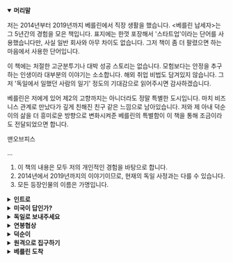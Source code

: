 <details open>
    <summary><b>머리말</b></summary>
        <p>저는 2014년부터 2019년까지 베를린에서 직장 생활을 했습니다. &lt;베를린 납세자&gt;는 그 5년간의 경험을 모은 책입니다. 표지에는 한껏 포장해서 '스타트업'이라는 단어를 사용했습니다만, 사실 일반 회사와 아무 차이도 없습니다. 그저 책이 좀 더 팔렸으면 하는 마음에서 사용한 단어입니다.</p>
        <p>이 책에는 처절한 고군분투기나 대박 성공 스토리는 없습니다. 모험보다는 안정을 추구하는 인생이라 대부분의 이야기는 소소합니다. 해외 취업 비법도 담겨있지 않습니다. 그저 '독일에서 일했던 사람의 일기' 정도의 기대감으로 읽어주시면 감사하겠습니다.</p>
        <p>베를린은 저에게 있어 제2의 고향까지는 아니더라도 정말 특별한 도시입니다. 마치 비즈니스 관계로 만났다가 깊게 친해진 친구 같은 느낌으로 남아있습니다. 저와 제 아내 덕순이의 삶을 더 흥미로운 방향으로 변화시켜준 베를린의 특별함이 이 책을 통해 조금이라도 전달되었으면 합니다.</p>
        <p>맨오브피스</p>
        <p>...</p>
        <p>
        <ol>
            <li>이 책의 내용은 모두 저의 개인적인 경험을 바탕으로 합니다.</li>
            <li>2014년에서 2019년까지의 이야기이므로, 현재의 독일 사정과는 다를 수 있습니다.</li>
            <li>모든 등장인물의 이름은 가명입니다.</li>
        </ol>
        </p>
</details>
<details>
    <summary><b>인트로</b></summary>
        <p>베를린 하케셔막트(Hackescher Markt)에서 5분 정도 걸으면 마리엔키르헤(Marienkirche)라는 교회가 나온다. 두 지점 사이에 사무실 건물이 하나 있다. 내가 베를린에서 처음으로 근무했던 사무실이다. 그곳에서 일한 지 1년 반 정도 지났을 무렵의 일이다.</p>
        <p>나의 책상은 바람이 잘 통하지 않는 구석에 있었다. 그 자리에서 나는 매출 리포트를 체크하다가, 이메일을 쓰다가, 스카이프로 이야 기하다가, 캘린더 알림이 오면 미팅하는 하루를 보내고 있었다. 가 끔 휴게실에서 탁구를 치는 것 외에는 계속 일에 몰입했다. 회사가 성장통을 겪고 있는 상황이라 빠르게 성과를 내야했던 때였다. 나 는 노트북 자판을 기계처럼 끊임없이 두들겼다.</p>
        <p>오후 6시가 조금 넘자 사무실 부엌 쪽에서 맥주병 따는 소리가 났다. 파블로프의 개처럼 목마름이 느껴졌다. 부엌 냉장고로 가 맥 주를 한 병 꺼냈다. 슈퍼에서 흔히 볼 수 있는 브랜드의 맥주였던 것 같다. 맥주를 챙긴 자들은 어슬렁거리며 소파나 기둥에 대충 기 댔다.</p>
        <p>"애플 펜슬 써 본 사람?"</p>
        <p>"너 월세방은 구했어?"</p>
        <p>동료들과 이런 잡담을 주고받으며 맥주를 홀짝거렸다. 대충 마시 다 퇴근할 사람은 퇴근하고, 더 마시고 싶은 이들은 계속 마셨다. 아내 덕순이에게 전화해 술을 마시다 가겠다고 알리고 몇 병 더 꺼 내 마셨다. 차가운 맥주가 공짜라니, 세상 오래 살고 볼 일이었다.</p>
        <p>그러다보니 찬장에 과자가 있을 것 같아서 다 같이 캐비닛을 하 나씩 열어보았다. 과자는 없고 시리얼 상자만 가득했다. 이거라도 먹자며 시리얼을 꺼내고 있는데, 싱크대 위 선반에 놓인 위스키 병 이 눈에 들어왔다. 누군가가 여행을 다녀오면서 공항 면세점에서 사 온 것이었다. 마침 맥주가 지겨워진 참이었다. 우리는 찬장에서 빈 그릇과 에스프레소 잔을 꺼냈다. 빈 그릇에는 시리얼, 에스프레 소 잔에는 위스키를 채웠다. 엄지와 검지로 잔 손잡이를 잡고, 떠들 썩하게 건배를 한 후 쭉 들이켰다. 얼음 없이 미지근하게 마셔서 그런지 속에서 독한 냄새가 올라왔다. 그렇게 취해가던 도중 일이 터졌다.</p>
        <p>동료 하나가 유독 심하게 취해 있었다. 술뿐만 아니라 대마초까지 피워서 과하게 흥분한 상태였다. 베를린은 대마초 흡연에 꽤 관대 한 도시다. 주말에 거리를 걷다보면 대마초 냄새를 맡게 되는 일이 적지 않다. 그는 사무실을 이리저리 뛰어다니다 뭔가를 발견했다. 깡통처럼 생긴 물건이었다.</p>
        <p>"우와, 안개 폭탄이 있어!!"</p>
        <p>깡통을 자세히 보던 그가 신난 목소리로 외쳤다. 안개 폭탄은 야 외 콘서트장 등에서 사용하는 파티용품으로, 터트리면 연막탄처럼 연기가 터져 나온다. 다만 그냥 연기와는 달리 색깔이 선명해서, 여 러 명이 동시에 터트리면 꽤 멋지다. 문제는 우리가 있는 곳이 사 무실이라는 사실이었다.</p>
        <p>"당장 그거 내려놔!"</p>
        <p>모두의 만류에도 불구하고 기어이 그는 그 깡통을 흔들어 터트렸 다. 슈우욱 하고 불꽃이 쏟아져 나왔다. 깜짝 놀란 그는 깡통을 탁 구대 위로 던졌다. 탁구대 위에서 빙글빙글 돌던 깡통에서 오렌지 색 연기가 자욱이 뿜어져 나왔다. 사무실 안이 순식간에 오렌지색 연기로 가득 차 앞이 보이지 않을 정도였다. 몇 분 후 화재경보기 가 울렸다. 어찌나 크게 울리던지 술이 확 깼다.</p>
        <p>우리는 일단 밖으로 도망갔다. 위를 올려다보니 창문에서 예쁜 오 렌지색 연기가 새어나오고 있었다. 연기를 쳐다보며 안절부절 못하 고 있는데, 옆 건물에서 웅성거리는 소리가 들렸다. 사무실 옆은 호 스텔 건물이었다. 화재경보 소리와 오렌지색 연기에 놀란 호스텔 직원들이 투숙객들을 전부 로비로 대피시키고 있었다.</p>
        <p>5분 후 소방차와 경찰차가 도착했다(화재경보기가 울리면 자동으 로 소방서에 연락이 가는 시스템이었다.). 우리는 경찰관, 소방관과 함께 사건 현장으로 올라갔다. 빈 맥주병이 굴러다녔고, 독한 냄새 를 풍기는 에스프레소 잔과 제 임무를 훌륭하게 완수해낸 안개 폭 탄이 있었다. 그들은 적당히 둘러보다가, 자세한 이야기를 들어야겠 다며 계단을 내려갔다. 우리도 따라 내려갔다. 길가로 나가니 호스 텔 직원 한 명이 모두를 초대하기 위해 기다리고 있었다.</p>
        <p>"경찰관님, 저 멍청이들과 이야기를 나누실 거면 따뜻한 저희 로비에서 하시지요."</p>
        <p>로비에 들어가니 수많은 투숙객들이 앉아있었다. 모두 짜증난 얼굴이었고, 죄인처럼 입장하는 우리를 경멸의 눈빛으로 쳐다봤다. 나 는 고개를 숙인 채 제일 앞에 보이는 의자에 앉았다. 경찰관은 우 리의 신분증을 확인한 후 각자의 주소를 수첩에 옮겨 적었다. 그런 뒤 우리는 상황을 있는 그대로 이야기했다. 마지막으로 경찰관은 우리의 알코올농도를 측정한 뒤 한마디를 남기고 떠났다.</p>
        <p>"집에 가셔도 좋습니다. 대신 나중에 벌금이 부과될 수도 있어요. 그리고 제발 파티는 조용히 합시다."</p>
        <p>소방차도 떠났다. 우리는 호스텔 사람들에게 사과한 뒤 건물을 나 왔다. 아무 일 없을 거라며 다들 허세를 부렸다. 나도 애써 태연한 척을 하며 웃었다. 속으론 남에게 피해주는 외국인 젊은이1이 된 것 같아 찝찝했다. 나는 동료들에게 인사한 뒤 집으로 향했다. 혹시 이번 일로 취업 비자가 취소되면 어떡하나 걱정이 들었다. 기물 파 손도 없었고, 화재가 난 것도 아니니 괜찮을 거라며 스스로를 안심 시키다가도, 독일 사회에 전혀 도움 되지 않는 놈이라며 쫓아내면 어떻게 할지 걱정됐다. 집에 들어가니 덕순이는 자고 있었다. 맴도 는 걱정을 쫓기 위해 얼른 침대에 누웠다. 유럽 애들은 취업 비자 없어도 돼서 좋겠다.... 그런 생각을 하며 눈을 감았다.</p>
        <p>다음날 대표는 우리에게 한참 잔소리를 늘어놓고는, 벌금을 내라 면 내야지 어쩌겠냐며 절레절레 고개를 흔들었다. 그런데 몇 달이 지나도 벌금 고지서는 날아오지 않았다. 그렇게 이 사건은 우야무 야 잊혀졌다. 나의 취업 비자도 다행히 취소되지 않았다.</p>
</details>
<details>
    <summary><b>미국이 답인가?</b></summary>
        <p>독일로 떠나기 전의 이야기부터 해보겠다. 때는 2013년 초여름, 장소는 코엑스 던킨 도너츠. 친구와 커피를 마시고 있던 나는 첫 직장을 그만둔 상태였다. 첫 직장은 독일 게임회사였는데, 한국 지 사에서 3년간 일했었고 이제 새 직장을 찾고 있었다. 가고 싶은 게 임회사가 있었지만, 면접 결과가 좋지 않았다. 도넛을 먹으며 가만 히 나의 취업 근황을 듣던 친구가 사람을 한 명 소개해 주었다.</p>
        <p>소개해 준 사람은 독일인이었다. 모바일 광고회사의 창업자로, 최 근엔 한국 지사 설립에 분주하다고 했다. 소개는 이메일로 이루어 졌다. 독일인 창업자와 나는 점심과 저녁 사이의 애매한 시간에 만 나기로 했다. 장소는 그가 일하는 강남 사무실로 정했고, 이력서를 미리 보내두었다.</p>
        <p>소규모 인원이 고급스러운 사무실에서 일하고 있었다. 창업자 외 에는 모두 한국인이었다. 가볍게 인사를 하고 미팅 룸으로 들어가 면접을 봤다. 면접 내용 중에 수학 퀴즈가 하나 있었는데, 순발력을 발휘해 어찌어찌 풀었던 기억이 난다. 그 후에 이메일로 과제를 제출하고, 2차 면접을 거쳐 입사하게 되었다. 나는 고객사 관리와 영 업을 맡기로 했다. 이직에만 거의 3개월 이상을 소비하고 있었기 때문에 큰 안도감이 들었다. 집으로 돌아가 입사 소식을 알리니 어 머니는 또 독일 회사에 붙었냐며 축하해 주었다.</p>
        <p>모바일 광고 회사가 돈을 버는 방법은 간단하다. 사람들의 스마트 폰 화면에 광고를 뿌리는 게 전부다(너무 자세히 설명하면 복잡해 지니 이 정도만 알면 된다). 이직한 회사는 모바일 광고 중에서도 게임 광고에 집중하는 곳이었다. 컴퓨터나 콘솔 게임만 하던 나에 게 모바일 게임의 세계는 새로웠다. 빠르게 성장하는 야생의 생태 계였다. 야생에서 새로운 사람들과 새로운 기술을 익혀가는 재미에 빠져 시간 가는 줄 모르고 일했다.</p>
        <p>내가 일하는 곳은 한국 지사였고, 본사는 베를린에 있었다. 베를 린의 동료들과 일하는 재미도 컸다. 첫 직장에서도 독일 본사와 일 을 하긴 했지만 분위기가 달랐다. 첫 직장의 본사는 대부분이 독일 사람들이라 그런지, 독일 특유의 경직되고 느릿느릿한 문화가 늘 답답하게 느껴졌다. 하지만 두 번째 직장은 정반대였다. 다양한 국 적의 사람들로 이루어져 있으며 활기로 가득한 분위기였다. 미팅 분위기는 혼란스럽지만 활력이 넘쳤고, 업무는 치밀함보다 스피드 가 중시되었다. 실수를 할지언정 업무 진행이 시원시원했다. 이직하 길 잘했다는 생각을 여러 번 했다.</p>
        <p>2014년 3월, 미국 샌프란시스코로 출장 갈 기회가 있었다. '게임 개발자 컨퍼런스(GDC)'라는 행사에 우리 회사가 참석하니 와달라 는 것이었다. 아시아인 한 명을 끼워 넣어 다국적 느낌을 내려는 속셈이 뻔했지만, 어쨌든 나에겐 새로운 경험이니 기꺼이 가겠다고 했다. 처음으로 가는 미국이었다. 언덕과 빅토리아 양식의 집이 많 은 샌프란시스코. 날씨는 포근하지만 대중교통은 아주 불편한 곳. 나는 우버를 타고 컨퍼런스 장으로 향했다.</p>
        <p>행사장에 들어가니 우리 회사의 부스가 보였다. 부스에 있는 동료 들과 반가움의 포옹을 한 뒤, 본격적으로 행사를 즐겼다. 여느 컨퍼 런스와 같이 새로운 사람들을 만나고, 이미 함께 일하고 있는 고객 사들과 이야기하고, 강연도 듣고, 다른 부스도 둘러보았다. 그러면 서 한국의 컨퍼런스와는 분위기가 사뭇 다르다는 것을 느낄 수 있 었다.</p>
        <p>"이 회사는 뭐하는 곳입니까?"</p>
        <p>처음 보는 사람이 우리 회사 부스로 와서 나에게 대뜸 질문을 던 졌다. 나는 우리 회사가 하는 일을 간략히 설명해주었다. 서로 대화 를 이어나가며 같이 일할 수 있는 접점이 있는지 찾았다. 없으면 없는 대로 명함 교환을 했고, 있을 것 같으면 나중에 이메일로 연 락했다. 대화의 흐름이 아주 쿨했다. 쓸데없는 겉핥기식 대화가 없 고, 상대방 나이에 맞춰 말투를 조절할 필요도 없었다. 편안한 분위 기 속에서 본론에 집중하는 문화에 마음이 꽂혔다.</p>
        <p>컨퍼런스가 끝나고 한국의 일상으로 돌아왔다. 평소와 같이 출근 했지만 일이 손에 잘 잡히지 않았다. 여전히 샌프란시스코에 매료 된 상태였다. 해외에서 일하고 싶다는 마음이 가시질 않았다. 그 마 음을 스스로에게 설명하기 시작했다. 나는 왜 해외로 가야만 하는 지 스스로를 설득했다. 여러 번 설득하다보니(사실 합리화에 가깝다.) 꽤 그럴듯한 문장이 나왔다. '글로벌 인재가 되려면 실제로 해 외에서 일을 해봐야 한다.'</p>
        <p>그러나 무턱대고 해외로 가긴 싫었다. 나는 깡 하나만 믿고 돌진 하는 타입은 못 된다. 내가 아무리 원할지언정, 나를 위한 자리가 없을 수도 있다는 사실을 잊지 않는다. '안 되면 되게 하라!'보다는 '왜 안 되는지, 가능한 방법은 뭐가 있는지 확인해보자'에 가깝다. 나는 해외로 갈 수 있는 현실적인 방법을 찾기 시작했다.</p>
</details>
<details>
    <summary><b>독일로 보내주세요</b></summary>
        <p>독일은 한국보다 1인당 국민소득이 높으니 나의 연봉도 높아지겠 지? 돈 때문에 해외로 나가려는 건 아니었지만 역시 돈 생각에 마 음이 들떴다. 그런 직후 걱정이 밀려왔다. 그런데 내가 해외에서 취 업할 수 있을까? 생각은 늘 비슷하게 흘러갔다. 뭔가 새로운 것을 기분 좋게 상상하다가, 현실의 벽을 걱정한다. 대학 가면 맨날 게임 해도 괜찮겠지? 로 시작했다가, 그런데 내가 과연 대학에 갈 수 있 을까? 로 끝나는 패턴. 이럴 땐 깊이 생각하지 말고 바로 조사를 시작해야 한다. 생각만 하다 보면 배만 고프고 아무 일도 일어나지 않는다.</p>
        <p>일단 해외에서 어떤 일을 하고 싶은지 추려봤다. 영업은 하기 싫었다. 다양한 사람을 만나며 에너지를 충전하는 유형의 사람도 있지만 나는 정반대다. 밖을 돌아다니는 것보다 한 가지를 파고드 는 게 더 즐겁다. 가장 먼저 떠오른 게 개발자였는데, 나는 개발을 한 번도 해본 적이 없었다. 게임을 하면서 컴퓨터 관련 잡지식은 나름대로 쌓였지만 잡지식은 팔아먹기 힘들다. 앱 개발이라도 배워야 하나 싶은 생각도 들었으나 나는 당장 해외로 가고 싶었기 때문 에 개발은 진지하게 고려하지 않았다. 좀 더 현실적으로 가능한 것 을 따져봤다.</p>
        <p>현재 나의 일은 고객 관리 일이니 고객 관리 일을 찾으면 된다. 게임을 좋아하니 게임 관련 회사에 지원하면 유리할 것이다. 마침 첫 직장이 독일 게임 회사였으니, 미국보다는 독일이 나을 것이다. 어릴 때 프랑크푸르트에 살았던 적이 있어 독일이 더 친숙하기도 하다(어릴 때 이야기는 뒤에서 다시 하겠다.). 어차피 미국은 취업 비자 발급이 하늘의 별따기다. 이런 식으로 방향을 잡아가며 최종 적으로는 독일을 목표로 잡았다.</p>
        <p>그렇게 생각을 이어가던 중 지름길을 하나 발견했다. 지금 나의 직장은 독일 회사의 한국 지사다. 본사는 독일 베를린에 있다. 그럼 0에서부터 독일 취업을 알아볼 게 아니라, 본사로 갈 수 있는 방법 을 찾으면 되겠네? 일반적인 해외 취업 루트는 아니었으므로 누군 가는 진정한 해외 취업이 아니라고 할지도 모른다. 하지만 내가 가 진 조건으로 선택할 수 있는 가장 효율적인 방법을 택하는 게 맞다 고 생각했다.</p>
        <p>일단 얘기부터 꺼내기로 했다. 당시 한국 지사의 대표에게 면담을 신청했다. 그는 다른 사람의 말을 잘 들어주는 사람이었다. 나는 그 에게 터놓고 이야기했다. 꼭 해외에 가야겠다고, 방법이 없겠냐고 졸랐다. 나는 긴장을 잘 숨기지 못해서 중요한 이야기를 할 때는 늘 목소리가 떨린다. 그는 잠시 생각하더니 베를린 본사와 이야기 해보겠다며 면담을 마무리했다. 그리고 몇 주가 지나도록 아무 소식이 없었다.</p>
        <p>도대체 본사와 할 이야기가 뭐가 그렇게 많을까. 혼자 속을 태웠다. 지사 대표가 자리에서 일어날 때마다 신경 쓰였다. 그가 화장실 을 갈 때도 눈길이 갔다. 언제 말해줄 거냐며 눈으로 재촉했다. 겉 으로는 여유 있게 행동했지만 아마 표정에 드러났을 것이다. 그렇 게 하루하루를 보내던 중 메일이 한 통 도착했다. 구글 문서 링크 였다. 문서를 열어보니 처음 보는 회사의 로고가 여러 개 있었다. 혼란스러웠다. 문서에는 어떤 로고가 마음에 드는지 투표하는 칸이 있었다. 나는 영문도 모른 채 로고를 훑어보다가, 파란색 네모가 그 려진 로고를 골랐다. 그리고 아무 일도 일어나지 않았다.</p>
        <p>아무 일도 일어나지 않다가, 드디어 지사 대표와의 면담 시간이 돌아왔다. 나는 그에게 본사와의 대화는 어떻게 되어가는지 물었다. 그는 자리가 하나 있을 것 같다고 말했다. 호들갑을 떨면서 질문을 쏟아내고 싶은 마음을 누른 채 조용히 그의 말을 들었다.</p>
        <p>"얼마 전에 받은 로고 고르는 메일 기억나지? 베를린 본사에서 사내 스타트업을 하나 만들 거야. 거기에 가도 괜찮다면 내가 잘 이야기해볼게."</p>
        <p>사내 스타트업? 회사 안에 회사를 세운다는 건가? 여러 의문이 들었지만, 나는 단순하게 결론지었다. 갈 수 있다면 그냥 어떻게든 가자. 그리고 며칠 후, 내가 원한다면 베를린으로 보내주겠다는 확 답을 받았다.</p>
        <p>퇴근 후 집 냉장고에 있는 맥주를 벌컥벌컥 마시면서 부모님에게 들뜬 기분을 쏟아냈던 것 같다. 내가 원하는 것을 얻었다는, 단순하지만 강렬한 성취감이었다. 수 년 후에 안 사실이지만, 한국 지사 대표가 나를 매우 적극적으로 추천해주었다고 한다. 나의 어떤 부 분을 보고 그렇게 추천했는지는 모르겠으나 지금도 그에게 감사하 고 있다.</p>
        <p>그렇게 나의 베를린 행이 잠정 확정되었다. 독일에서 일하려면 독 일의 근로계약서가 필요하다. 한국 지사는 퇴직하는 것으로 처리하 고, 독일 본사와의 근로계약서를 새로 쓰기로 했다. 근로계약서에는 연봉 금액이 포함되어야 한다. 연봉협상도 새로 하기로 했다.</p>
</details>
<details>
    <summary><b>연봉협상</b></summary>
        <p>나는 연봉협상을 끔찍하게 못한다. 결정권을 쥐고 있는 사람의 눈 을 쳐다보며 이 정도 금액을 원한다고 말하는 게 왠지 힘들다. 머 리로는 당당하게 말하고 있는데, 입술은 떨고 있다. 눈 깜빡거리는 속도도 빨라진다. 그래서 걱정을 많이 했는데, 운 좋게도 연봉 이야 기는 전부 이메일로 이루어졌다. 한시름 놓았지만 더 큰 문제가 있 었다. 나는 베를린의 급여 수준에 대해 전혀 모르고 있었다. 검색을 해 봐도 뜬구름 잡는 정보뿐이었다. 폭스바겐 엔지니어의 연봉 정 보는 있어도, 모바일 광고 회사의 고객 관리 담당자의 연봉 정보는 없었다. 정보가 부족한 상태로 협상을 하고 싶지는 않았다.</p>
        <p>당시 베를린 본사에 마테오라는 동료가 있었다. 비록 원격이지만, 1년 가까이 함께 일하면서 손발이 잘 맞는다는 느낌을 받았고, 둘 다 게임을 좋아해서 스카이프로 잡담도 자주 나눴다. 그에게 연봉 에 대한 고민 상담을 받으면 좋을 것 같아서 약간은 장황한 메일을 보냈다. 현재 본사와 협상 중인데, 어느 정도가 현실적인 범위냐고 물었다. 회사 동료가 아닌 친구로서 묻는 것이지만 불편하다면 말해주지 않아도 이해한다는 문장도 추가했다. 그는 조심스럽게 대략 적인 금액 범위를 알려줬고, 나는 그에게 감사를 표시했다.</p>
        <p>마테오가 알려준 금액 범위는 내 예상보다 적었다. 독일이니까 연 봉이 크게 뛸 줄 알았는데 아니었다. 베를린은 독일의 다른 도시와 비교해 연봉 수준이 낮은 편이다. 물가가 상대적으로 저렴한 것은 장점이지만, 세율은 여전히 높다. 그리고 개발 스킬도 없고 컴퓨터 공학 전공이 아닌 내가 처음부터 높은 연봉을 노리는 것은 무리였 다. 아쉬웠지만 일단 베를린에 자리를 잡는 게 가장 중요했다.</p>
        <p>그가 준 정보를 바탕으로 인사부와 연봉 협상을 시작했다. 마테오 가 일러준 금액보다 조금 더 높게 불렀고, 부끄러워하지 않고 나의 강점을 어필했다. 본사는 내가 제시한 것보다 약간 금액을 낮추고 싶어 했다. 몇 번의 메일이 오간 후, 너무 세게 주장하다가 없던 일이 되면 어쩌나 걱정될 때쯤 적당히 합의했다. 나는 내가 원하는 것을 얻기 위해 끝까지 의견을 밀어붙이지는 못 하는 편이다. 상대 방이 원하는 것을 어느 정도 내어주면서 윈윈하는 것을 선호한다. 사실 윈윈이 아닌 회사의 승리일지도 모르지만 그때는 그렇게 생각 했다.</p>
        <p>며칠 후 근로계약서의 최종본을 받았다. 서명은 독일에 가서 하기 로 합의했다(아직 전자서명이 활성화된 때가 아니었다.). 취업 비자 발급은 시간이 꽤 걸리기 때문에 내가 독일 도착 후 직접 수령하기 로 했다. 그런데 문득 의문이 들었다.</p>
        <p>"그런데 나 입국은 어떻게 해? 비자도 없고 귀국 티켓도 없으니 입국심사에서 날 의심스럽게 볼 텐데."</p>
        <p>"비자는 아직 안 나왔지만 노동부에서 너의 근로를 허락한다는 편 지는 도착했어. 그 편지의 스캔본을 보내줄게. 비자 대신 그걸 보여 주면 될 거야."</p>
        <p>인사 담당이 나를 안심시켜 주었다. 스캔본만으로 괜찮을까 걱정 했지만, 걱정해서 무얼 하나. 담당자가 된다고 하니 믿고 가는 수밖 에 없었다. 여차하면 인쇄한 계약서를 입국심사 때 보여주면 될 것 이다. 그것도 안 되면 인사 담당과 통화를 시켜주면 될 것이다. 약 한 달 반 뒤에 독일로 떠나기로 일정을 잡았다.</p>
        <p>독일 근로계약서와 노동부 편지 스캔본. 첨부 파일을 계속 열었다 닫았다. 기뻐서 미소가 떠나지 않았다. 내가 원하는 것이 문서화되 어 눈앞에 있다는 사실에 감격했다. 감격을 간직한 채로 퇴근했다. 늘 그렇듯이 만원 지하철이었지만 전혀 피곤하지 않았다.</p>
        <p>집에 도착해 샤워로 강남의 때를 씻어낸 후 부모님과 저녁을 먹 었다. 게임을 하며 머리를 비우다 금세 피곤해져서 불을 끄고 누웠 다. 가장 먼저 생각난 것은 여자 친구인 덕순이었다. 독일에 혼자 가고 싶지는 않았다. 간다면 꼭 덕순이와 함께 가고 싶었다. 머릿속 으로 앞으로의 일을 그려봤다. 한 달 반 후에는 베를린 본사에 출 근해야한다. 덕순이와 함께하려면 덕순이도 독일 비자가 필요하다. 우리가 부부라면 그녀는 배우자 비자를 받을 수 있다. 아니, 그전에 덕순이의 의사를 물어야 한다. 프러포즈는 어떤 식으로 하는 게 좋 을까, 결혼은 좋은데 독일은 가기 싫다고 하면 어떡하지 같은 생각 을 하다가 잠들었다.</p>
</details>
<details>
    <summary><b>덕순이</b></summary>
        <p>우리는 분당 서현역 근처의 파스타 집으로 향했다. 특별한 일이 있을 때마다 가던 곳이다. 덕순이는 아직 모르고 있었지만, 그 날은 특별한 날이었다. 각자 파스타를 주문해서 서로 맛보라며 포크로 돌돌 말아 상대방 그릇에 올려줬다. 그러던 중 나는 포크를 내려놓 고, 어색함이 묻은 목소리로 말했다.</p>
        <p>"나와 결혼해줬으면 좋겠어."</p>
        <p>결혼하자면 하자고, 하지 말자면 말자지, 해줬으면 좋겠어는 뭘 까. 말하고 나니 쑥스러워서 눈을 똑바로 바라보지 못했다. 그러고 는 프러포즈에 한 마디를 덧붙였다.</p>
        <p>"그리고 같이 독일 가서 살자."</p>
        <p>그녀가 나와 결혼해 함께 독일로 갈 것이라는 확신이 80% 정도 는 있었다. 왜 독일로 가고 싶은지, 어디서 일 할 것인지, 비자 계 획은 어떻게 되는지 설명했다. 현실적 상황을 그녀가 정확히 알고 대답해 주길 원했다. 그리고 다행히, 덕순이는 날 받아주었다. 나와 결혼도 하고, 독일도 같이 가겠다고 했다. 그리고 다시 평소의 대화로 돌아왔다. 당시 그녀가 흠뻑 빠졌던 영화 &lt;캡틴 아메리카: 윈터 솔져&gt; 이야기를 했다. 연인인 동시에 친구 같은 느낌이 좋아 덕순 이와 결혼하고 싶었다. 화려한 이벤트도 감동의 눈물도 없어서 정 말 이걸로 된 건가 싶었지만, 그녀는 분명히 답을 해주었다.</p>
        <p>내 안의 80% 확신은 어디에서 생긴 것일까. 언젠가 각자의 결혼 관에 대해 이야기한 적이 있다. 깊은 의미 없이 그저 서로의 의견 을 주고받았다. 그녀는 자신이 결혼식에 대한 환상이 없다고 말했 다. 언젠가 결혼을 하게 되면, 결혼식은 생략하고 싶다는 것이었다. 결혼해서 같이 살게 되어도 각자의 공간이 뚜렷하게 있었으면 좋겠 다고 했다. 아마도 이 때 덕순이와의 결혼을 확신했던 것 같다.</p>
        <p>나 또한 결혼식에 큰 의미를 두지 않고 살았다. 결혼식은 생략하 기로 자연스레 의견이 맞춰졌다. 서운해 할 수 있는 친척이나 친구 들에게는 마침 급히 독일로 가게 되었다는 좋은 핑계도 있었다. 다 행히 양가 부모님들께서는 큰 반대 없이 넓은 마음으로 이해해 주 셨다. 대신 아예 생략하는 것은 아쉬우니, 가족들끼리만 모여서 치 르는 것으로 정했다. 친구들과는 따로 만나 밥을 사주며 배우자를 소개했고, 친척들에게는 직접 찾아가 인사를 드렸다.</p>
        <p>결혼식은 양가 가족들이 모여 결혼 예배와 식사를 하는 것으로 대체했다. 식사만 하면 허전할 것 같아 결혼 예배를 제안했는데(우 리 집은 기독교 집안이다), 덕순이 집에서도 찬성해 주었다. 사회는 교회 목사님이신 나의 외삼촌이 맡아 주었다. 장소는 평소에 가 볼 일 없는 근사한 중식당의 별실이었다. 넓은 테이블에 다 같이 둘러 앉아 있는 것이 좀 어색하기도 했지만, 분위기는 화기애애했다.</p>
        <p>서로가 대화할 만한 주제를 찾아 이야기를 나눴다. 독일 이야기 와, 덕순이와 나의 연애사가 주로 거론되었던 것 같다. 다 함께 기 도를 하고, 덕순이의 손을 잡고, 가족들의 축복을 받으니 눈물이 났 다. 원래 결혼식에서 눈물을 흘리는 건 신부 아니었나? 그 자리의 모두가 우리를 축하해주는 모습에 감동했다.</p>
        <p>"울었대~요!"</p>
        <p>덕순이는 나를 놀렸다. 요즘도 가끔 놀리곤 한다.</p>
        <p>식사 후 덕순이와 나는 가평으로 신혼여행을 떠났다. 원래는 펜션에 짐을 풀고 아침고요수목원을 갈 예정이었지만, 둘 다 너무 피곤 했다. 결혼식과 운전의 피로가 한꺼번에 몰려왔다. 계획했던 모든 일정을 깔끔히 지우고 실컷 낮잠을 잤다. 저녁이 되니 시원한 여름 바람이 불어왔다. 발코니에서 고기를 구워 먹으며 수다를 떨었다. 우리는 이제 부부였다.</p>
        <p>"독일에 가서도 같이 밥 먹고, 치우고 하겠지?"</p>
        <p>"당연히 그렇게 하겠지."</p>
        뒷정리를 같이 하고, 소파에 나란히 앉아 &lt;캡틴 아메리카: 퍼스트 어벤져&gt;를 봤다. 덕순이와 밥 먹고 설거지 하고 영화를 보다니. 같 이 사는 부부였다. 머릿속에 독일에서의 신혼 생활이 자연스레 그 려지기 시작했다.</p>
</details>
<details>
    <summary><b>원격으로 집구하기</b></summary>
        <p>정식으로 혼인신고를 마친 우리는 머리를 맞댔다. 베를린에 안정 적으로 정착하기 위한 작전을 짜야했다. 거주할 집을 찾아 안정된 생활을 하기까지는 시간이 필요하고, 여러 가지 시행착오도 겪어야 할 것이다. 둘이서 고생하는 것보다 혼자 고생하는 게 낫다. 그러니 일단 내가 먼저 독일로 떠나 자리를 잡고, 6개월 후에 덕순이가 합 류하는 계획을 세웠다.</p>
        <p>먼저 나 혼자서 6개월간 살 집을 물색했다. 베를린 월세난이 얼 마나 끔찍한지 본사 동료들에게 가끔 들어보기는 했다. 들을 때는 별 생각이 없었다. 그러다 실제로 검색을 해보고 현실을 깨달았다. 외국인 주제에 3개월 치 급여명세서조차 없는 녀석은 후보자 명단 최하단에 위치한다. 베를린은 외국인 유입이 활발한 도시였고, 방을 구하는 사람들로 넘쳐났다. 집주인들이 굳이 나를 받아줄 이유가 없었다. 6개월 동안 호텔이나 에어비앤비에서 지내볼까 생각도 했 지만 돈이 문제였다. 글을 쓰는 지금도 베를린의 월세난 이야기는 끊이지 않는다.</p>
        <p>한국인의 정으로 어떻게든 비벼볼 수작으로 베를린 한국인 커뮤 니티를 이 잡듯이 뒤졌다. 그러다 벼룩시장 게시판에서 'WG 들어 올 사람 구합니다.'라는 글을 찾았다. WG(Wohngemeinschaft)는 한 집에 여러 사람이 같이 사는 방식을 말한다. 룸메이트를 구한다 고 생각하면 된다. 원룸이나 부모님 집에서 사는 게 일반적인 한국 과 달리, 베를린에서는 모르는 사람들과 같은 집에서 방만 따로 쓰 는 경우가 흔하다. 글을 올린 사람은 한국인 부부였다.</p>
        <p>나는 그 부부에게 메일을 썼다. 꼭 나를 세입자로 뽑게 하고 싶 어서 메일에 힘을 줬다. 그냥 '방 구합니다~'로 끝내지 않고, 나에 대한 정보를 빼곡히 담았다. 독일로 가는 이유, 이름, 성별, 나이, 회사 주소와 홈페이지, 희망 거주 기간, 개인 페이스북 주소까지 전 부 적었다. 물건을 깨끗이 쓰는 성격이고, 하루의 대부분은 일하러 나간다는 내용도 넣었다.</p>
        <p>그리고 나는 기적처럼 간택 받았다. 부부가 메일로 방사진을 보내 주었는데, 대학시절 자취방보다 훨씬 큰 방이었다. 창문도 널찍해 시원해 보였다. 낡은 집이었지만 그만큼 운치 있었다. 월세는 월 500유로에, 보증금 500유로로 나쁘지 않았다. 위치도 사무실과 가 까웠다. 직접 본 적도 없는 사람에게 방을 빌려주다니. 나를 신뢰해 준 것이 너무 고마웠다. 분명 좋은 사람들일 것이라는 확신이 들었 다. 메일에서도 신뢰가 느껴졌다. 신뢰라는 것이 참 주관적인 것이 긴 한데, 어쨌든 있었다. 운이 좋다고 느꼈다. 본사 동료들에게 집 을 구했다는 소식을 전하니 거짓말하지 말라며 믿지 않았다.</p>
        <p>내가 독일에 도착하는 날짜와 입주 날짜 사이에 2주 차이가 있어서 그 동안은 어쩔 수 없이 에어비앤비에서 지내기로 했다. 한국 휴대폰과 적금을 해지하고, 환전을 하고, 물건을 정리했다. 가족과 친구들에게 작별인사를 했다. 공항에서 덕순이와 포옹을 하고, 눈물 을 삼키며 보안검색대로 들어갔다. 덕순이 얼굴을 한 번 더 보고 싶어 뒤돌아봤지만, 입구에 세워진 벽 때문에 전혀 보이지 않았다.</p>
</details>
<details>
    <summary><b>베를린 도착</b></summary>
        <p>미리 말해두지만 나는 베를린에서 일하기 전에도 독일에 가 본 적이 여러 번 있었다. 첫 직장의 본사 함부르크로 출장을 두세 번, 이직 후엔 신입사원 트레이닝을 받기 위해 베를린 본사에 한 번 다 녀왔고, 초등학교 시절 약 4년간 독일 프랑크푸르트에서 살았다. 독일에 대해서 아주 잘 알지는 않아도 친숙함 정도는 갖고 있는 상 태였다. 독일어 실력은 예나 지금이나 형편없지만.</p>
        <p>인천에서 모스크바를 경유해 베를린 쇼네펠트(Schönefeld) 공항 에 도착했다.</p>
        <p>"왜 편도 티켓 밖에 없습니까?"</p>
        <p>예상대로 입국심사원이 물었다. 나는 가방에서 노동부 편지의 스 캔본을 꺼내 보여주었다. 뭔가 의심스럽다는 눈초리였지만, 다행히 그는 입국도장을 꽝꽝 찍어주었다.</p>
        <p>오랜만의 장거리 비행이어서인지 몸이 지쳐있었다. 밤이었고 비까 지 내리고 있었다. 그냥 택시를 탈까 하는 유혹이 생겼지만 이제부 터 현지인이 되어야 한다는 생각에 S반(지상철)을 타기로 했다. S9호선을 타고 에어비앤비가 위치한 그라이프스발더슈트라세(Greifswalderstraße)로 향했다. 전철에 사람은 거의 없었고, 창밖은 어 두컴컴했다. 야경이랄 것이 하나도 없었다. 창문에 빗방울만 잔뜩 맺혀 있었다. 낭만 가득한 유럽에 도착했다는 설렘이 조금도 느껴 지지 않았다. 그저 시커멓고 비 내리는 밤이었다.</p>
        <p>역에서 내려 종이 지도를 확인했다(로밍은 따로 하지 않았다.). 지 도가 비에 젖으면 안 되니 정류장 지붕 아래에서 미리 확인하고 걸 었다. 빗물이 새어 들어와 양말을 적셨다. 왜 운동화를 새로 사지 않았을까 하는 후회가 들었다. 무거운 캐리어백을 끌면서 20분 정 도 걸으니 주택 단지가 나왔다. 주소와 일치하는 집을 찾아 두리번 거렸다. 이 집이 맞나 긴가민가하면서 건물 입구의 초인종을 훑어 봤더니 에어비앤비 주인의 이름이 보였다. 초인종을 눌렀다.</p>
        <p>"누구세요?"</p>
        <p>"에어비앤비 예약한 사람입니다."</p>
        <p>덜컹하고 문이 열렸다. 엘리베이터가 없어서 캐리어를 들고 계단을 올라갔다. 비와 땀에 젖은 찝찝한 몸을 이끌고 올라가니, 에어비 앤비 주인이 나를 반갑게 맞이해 줬다. 간단하게 인사를 하고, 집 안내를 받고, 샤워를 하고, 짐을 풀었다. 배가 고팠지만 다시 빗속 을 걷기는 싫어서 가방에 챙겨 온 기내식 과자로 허기를 달랬다. 와이파이를 연결해 가족들과 메시지를 주고받다 그대로 뻗어 잤다.</p>
        <p>출근까지는 2주가 남아 있었다. 그 기간 동안 주로 동네 구경을 하며 여유롭게 보냈다. 여기저기 쏘다니며 슈퍼에서는 무엇을 파는 지, 재활용 쓰레기는 어떻게 버리는지, DVD 대여점의 인기 영화는 무엇인지 등을 관찰했다. 사무실 위치도 미리 확인했고, 앞으로 함 께 살 한국인 부부도 만났다. 만나서 계약서도 쓰고, 보증금도 주 고, 같이 차도 마셨다.</p>
        <p>새로운 삶을 만들어가는 느낌이 좋았다. 베를린에 얼마나 오래 살 지는 미리 정하지 않았다. 1년 살다 돌아갈 수도 있고, 평생 살 수 도 있고, 다른 도시로 갈 수도 있는 일이었다. 어쩌면 덕순이의 마 음이 바뀔 수도 있었다. 어차피 앞일은 알 수 없으니 깊게 생각하 지 않기로 했다. 나중에 한국에 돌아갈지도 모른다는 생각은 머릿 속에서 지우기로 했다. 이제 난 독일로 왔다.</p>
</details>